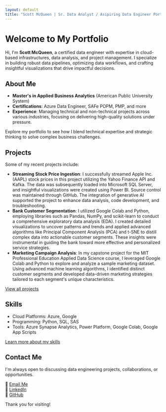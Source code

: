 ```yaml
---
layout: default
title: "Scott McQueen | Sr. Data Analyst / Asipiring Data Engineer Portfolio"
---
```


# Welcome to My Portfolio

Hi, I'm **Scott McQueen**, a certified data engineer with expertise in cloud-based infrastructures, data analysis, and project management. I specialize in building robust data pipelines, optimizing data workflows, and crafting insightful visualizations that drive impactful decisions.

## About Me
- **Master's in Applied Business Analytics** (American Public University System)
- **Certifications**: Azure Data Engineer, SAFe POPM, PMP, and more
- **Experience**: Managing technical and non-technical projects across various industries, focusing on delivering high-quality solutions under pressure.

Explore my portfolio to see how I blend technical expertise and strategic thinking to solve complex business challenges.

## Projects
Some of my recent projects include:
- **Streaming Stock Price Ingestion**: I successfully streamed Apple Inc. (AAPL) stock prices in this project utilizing the Yahoo Finance API and Kafka. The data was subsequently loaded into Microsoft SQL Server, and insightful visualizations were created using Power BI. Source control was maintained through GitHub. The integration of generative AI supported the project to enhance data analysis, code development, and troubleshooting.
- **Bank Customer Segmentation**: I utilized Google Colab and Python, employing libraries such as Pandas, NumPy, and scikit-learn to conduct a comprehensive exploratory data analysis (EDA). I created detailed visualizations to uncover patterns and trends and applied advanced algorithms like Principal Component Analysis (PCA) and t-SNE to distill complex data into actionable customer segments. These insights were instrumental in guiding the bank toward more effective and personalized service strategies.
- **Marketing Campaign Analysis**: In my capstone project for the MIT Professional Education Applied Data Science course, I leveraged Google Colab and Python to explore and analyze a sample marketing dataset. Using advanced machine learning algorithms, I identified distinct customer segments and developed data-driven marketing strategies tailored to each segment's unique characteristics.

[View all projects](/projects/)

## Skills
- Cloud Platforms: Azure, Google
- Programming: Python, SQL, SAS
- Tools: Azure Synapse Analytics, Power Platform, Google Colab, Google App Scripts

[Learn more about my skills](/skills/)

## Contact Me
I'm always open to discussing data engineering projects, collaborations, or opportunities.  

📧 [Email Me](mailto:scottmcqueen2023@gmail.com)  
🔗 [LinkedIn](https://www.linkedin.com/in/smmcqueen/)  
🐙 [GitHub](https://github.com/SMcQueen2023/)  

Thank you for visiting!
